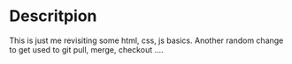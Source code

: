 # Descritpion
This is just me revisiting some html, css, js basics.
Another random change to get used to git pull, merge, checkout ....
